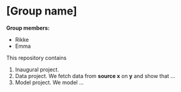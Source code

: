 # \[Group name\]

**Group members:**
 - Rikke 
 - Emma

This repository contains  
1. Inaugural project. 
2. Data project. We fetch data from **source x** on **y** and show that ...
3. Model project. We model ...
